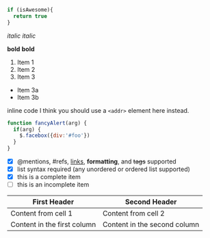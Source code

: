 ```javascript
if (isAwesome){
  return true
}
```

*italic*
_italic_

**bold**
__bold__

1. Item 1
2. Item 2
3. Item 3
  * Item 3a
  * Item 3b

inline code I think you should use a `<addr>` element here instead.

```javascript
function fancyAlert(arg) {
  if(arg) {
    $.facebox({div:'#foo'})
  }
}
```

- [x] @mentions, #refs, [links](), **formatting**, and <del>tags</del> supported
- [x] list syntax required (any unordered or ordered list supported)
- [x] this is a complete item
- [ ] this is an incomplete item

First Header | Second Header
------------ | -------------
Content from cell 1 | Content from cell 2
Content in the first column | Content in the second column
